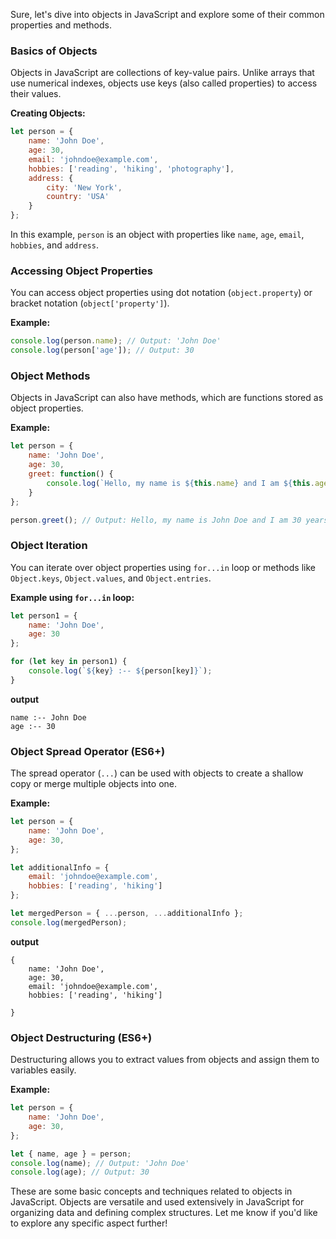 Sure, let's dive into objects in JavaScript and explore some of their common properties and methods.

### Basics of Objects

Objects in JavaScript are collections of key-value pairs. Unlike arrays that use numerical indexes, objects use keys (also called properties) to access their values.

**Creating Objects:**
```javascript
let person = {
    name: 'John Doe',
    age: 30,
    email: 'johndoe@example.com',
    hobbies: ['reading', 'hiking', 'photography'],
    address: {
        city: 'New York',
        country: 'USA'
    }
};
```

In this example, `person` is an object with properties like `name`, `age`, `email`, `hobbies`, and `address`.

### Accessing Object Properties

You can access object properties using dot notation (`object.property`) or bracket notation (`object['property']`).

**Example:**
```javascript
console.log(person.name); // Output: 'John Doe'
console.log(person['age']); // Output: 30
```

### Object Methods

Objects in JavaScript can also have methods, which are functions stored as object properties.

**Example:**
```javascript
let person = {
    name: 'John Doe',
    age: 30,
    greet: function() {
        console.log(`Hello, my name is ${this.name} and I am ${this.age} years old.`);
    }
};

person.greet(); // Output: Hello, my name is John Doe and I am 30 years old.
```

### Object Iteration

You can iterate over object properties using `for...in` loop or methods like `Object.keys`, `Object.values`, and `Object.entries`.

**Example using `for...in` loop:**
```javascript
let person1 = {
    name: 'John Doe',
    age: 30
};

for (let key in person1) {
    console.log(`${key} :-- ${person[key]}`);
}
```
**output**
```
name :-- John Doe
age :-- 30
```

### Object Spread Operator (ES6+)

The spread operator (`...`) can be used with objects to create a shallow copy or merge multiple objects into one.

**Example:**
```javascript
let person = {
    name: 'John Doe',
    age: 30,
};

let additionalInfo = {
    email: 'johndoe@example.com',
    hobbies: ['reading', 'hiking']
};

let mergedPerson = { ...person, ...additionalInfo };
console.log(mergedPerson);

```
**output**
```
{
    name: 'John Doe',
    age: 30,
    email: 'johndoe@example.com',
    hobbies: ['reading', 'hiking']

}
```

### Object Destructuring (ES6+)

Destructuring allows you to extract values from objects and assign them to variables easily.

**Example:**
```javascript
let person = {
    name: 'John Doe',
    age: 30,
};

let { name, age } = person;
console.log(name); // Output: 'John Doe'
console.log(age); // Output: 30
```

These are some basic concepts and techniques related to objects in JavaScript. Objects are versatile and used extensively in JavaScript for organizing data and defining complex structures. Let me know if you'd like to explore any specific aspect further!




